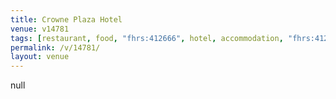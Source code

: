 ```yaml
---
title: Crowne Plaza Hotel
venue: v14781
tags: [restaurant, food, "fhrs:412666", hotel, accommodation, "fhrs:412665"]
permalink: /v/14781/
layout: venue
---
```

null